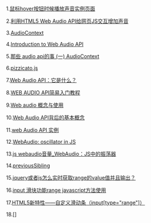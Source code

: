 1.[鼠标hover按钮时候播放声音实例页面](https://www.zhangxinxu.com/study/201706/button-hover-web-audio.html)      

2.[利用HTML5 Web Audio API给网页JS交互增加声音](https://www.zhangxinxu.com/wordpress/2017/06/html5-web-audio-api-js-ux-voice/)   

3.[AudioContext](https://developer.mozilla.org/zh-CN/docs/Web/API/AudioContext)   

4.[Introduction to Web Audio API](https://css-tricks.com/introduction-web-audio-api/)     

5.[那些 audio api的事 (一) AudioContext](https://segmentfault.com/a/1190000003115198)  


6.[pizzicato.js](https://alemangui.github.io/pizzicato/)    
   
7.[Web Audio API：它是什么？](https://blog.csdn.net/cunjie3951/article/details/106926428?ops_request_misc=&request_id=&biz_id=102&utm_term=audio%2520API&utm_medium=distribute.pc_search_result.none-task-blog-2~all~sobaiduweb~default-3-106926428.nonecase)    


8.[WEB AUDIO API简易入门教程](http://www.360doc.com/content/16/0426/09/597197_553868988.shtml)   
    
9.[Web audio 概念与使用](https://developer.mozilla.org/zh-CN/docs/Web/API/Web_Audio_API)    

10.[Web Audio API背后的基本概念](https://developer.mozilla.org/en-US/docs/Web/API/Web_Audio_API/Basic_concepts_behind_Web_Audio_API)    

11.[web Audio API 实例](https://wow.techbrood.com/fiddle/33575)

12.[WebAudio: oscillator in JS](https://www.phpied.com/webaudio-oscillator-in-js/)     

13.[js webaudio音量_WebAudio：JS中的振荡器](https://blog.csdn.net/cunbei2644/article/details/108864566?ops_request_misc=&request_id=&biz_id=102&utm_term=js%20%E6%8E%A7%E5%88%B6%E5%A3%B0%E9%9F%B3%E9%A2%91%E7%8E%87&utm_medium=distribute.pc_search_result.none-task-blog-2~all~sobaiduweb~default-3-108864566.first_rank_v2_pc_rank_v29&spm=1018.2226.3001.4187)
    
14.[previousSibling](https://www.cnblogs.com/yangdongmei/archive/2013/03/15/2961896.html)      

15.[jquery或者js怎么实时获取range的value值并且输出？](https://www.imooc.com/wenda/detail/341099)    

16.[input 滑块功能range javascript方法使用](https://www.cnblogs.com/longly/p/6056452.html)    

17.[HTML5新特性——自定义滑动条（input[type="range"]）](https://www.cnblogs.com/roberthuang/p/11958648.html)     

18.[]